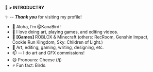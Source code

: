 🌺  **> INTRODUCTRY**

✨ -- ___Thank you___ for visiting my profile!

- 👋 Aloha, I’m @KanaBird!
- 👀 I love doing art, playing games, and editing videos.
- 🌱 **[Games]** ROBLOX & Minecraft (others: RecRoom, Genshin Impact, Cookie Run Kingdom, Sky: Children of Light.)
- 💞️ Art, editing, gaming, writing, designing, etc.
- 📫 -- I do art and GFX commissions! 
- 😄 Pronouns: Cheese (/j)
- ⚡ Fun fact: Birds.

<!---
KanaBird/KanaBird is a ✨ special ✨ repository because its `README.md` (this file) appears on your GitHub profile.
You can click the Preview link to take a look at your changes.
--->
